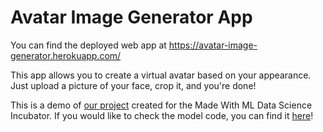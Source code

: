 # Avatar Image Generator App

You can find the deployed web app at https://avatar-image-generator.herokuapp.com/

This app allows you to create a virtual avatar based on your appearance. Just upload a picture of your face, crop it, and you're done!

This is a demo of [our project](https://madewithml.com/projects/1233/generating-avatars-from-real-life-pictures/) created for the Made With ML Data Science Incubator.
If you would like to check the model code, you can find it [here](https://github.com/Leinadh/avatar-image-generator)!
